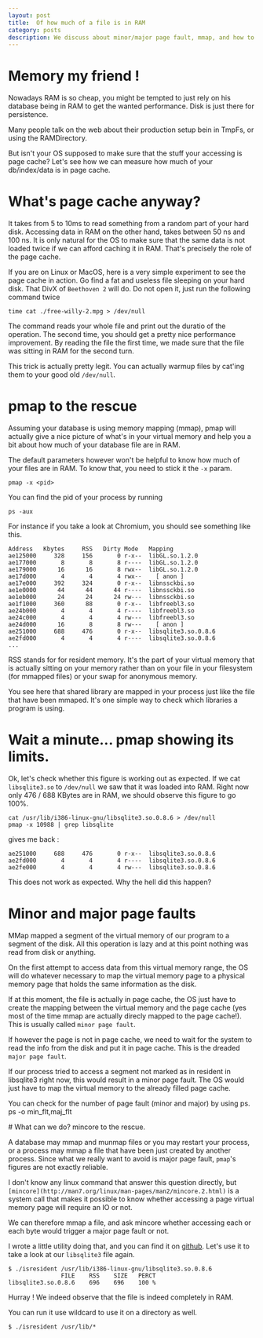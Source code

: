```yaml
---
layout: post
title:  Of how much of a file is in RAM
category: posts
description: We discuss about minor/major page fault, mmap, and how to measure how much of a file is in page cache.
---
```


# Memory my friend !

Nowadays RAM is so cheap, you might be tempted to just rely on his database being in RAM to get the wanted performance. Disk is just there for persistence.

Many people talk on the web about their production setup bein in TmpFs, or using the RAMDirectory.

But isn't your OS supposed to make sure that the stuff your accessing is page cache? Let's see how we can measure how much of your db/index/data is in page cache.


# What's page cache anyway?

It takes from 5 to 10ms to read something from a random part of your hard disk. Accessing data in RAM on the other hand, takes between 50 ns and 100 ns. It is only natural for the OS to make sure that the same data is not loaded twice if we can afford caching it in RAM. That's precisely the role of the page cache. 

If you are on Linux or MacOS, here is a very simple experiment to see the page cache in action. Go find a fat and useless file sleeping on your hard disk. That DivX of `Beethoven 2` will do. Do not open it, just run the following command twice

	time cat ./free-willy-2.mpg > /dev/null


The command reads your whole file and print out the duratio of the operation. The second time, you should get a pretty nice performance improvement. By reading the file the first time, we made sure that the file was sitting in RAM for the second turn. 

This trick is actually pretty legit. You can actually warmup files by cat'ing them to your good old `/dev/null`.

# pmap to the rescue

Assuming your database is using memory mapping (mmap), pmap will actually give a nice picture of what's in your virtual memory and help you a bit about how much of your database file are in RAM.

The default parameters however won't be helpful to know how much of your files are in RAM. To know that, you need to stick it the `-x` param.

	pmap -x <pid>

You can find the pid of your process by running

	ps -aux


For instance if you take a look at Chromium, you should see something like this.

	Address   Kbytes     RSS   Dirty Mode   Mapping
	ae125000     328     156       0 r-x--  libGL.so.1.2.0
	ae177000       8       8       8 r----  libGL.so.1.2.0
	ae179000      16      16       8 rwx--  libGL.so.1.2.0
	ae17d000       4       4       4 rwx--    [ anon ]
	ae17e000     392     324       0 r-x--  libnssckbi.so
	ae1e0000      44      44      44 r----  libnssckbi.so
	ae1eb000      24      24      24 rw---  libnssckbi.so
	ae1f1000     360      88       0 r-x--  libfreebl3.so
	ae24b000       4       4       4 r----  libfreebl3.so
	ae24c000       4       4       4 rw---  libfreebl3.so
	ae24d000      16       8       8 rw---    [ anon ]
	ae251000     688     476       0 r-x--  libsqlite3.so.0.8.6
	ae2fd000       4       4       4 r----  libsqlite3.so.0.8.6
	...

RSS stands for for resident memory. It's the part of your virtual memory that is actually sitting on your memory rather than on your file in your filesystem (for mmapped files) or your swap for anonymous memory.

You see here that shared library are mapped in your process just like the file that have been mmaped. It's one simple way to check which libraries a program is using.



# Wait a minute... pmap showing its limits.

Ok, let's check whether this figure is working out as expected.
If we cat `libsqlite3.so` to `/dev/null` we saw that it was loaded into RAM. Right now only 476 / 688 KBytes are in RAM, we should observe this figure to go 100%.

	cat /usr/lib/i386-linux-gnu/libsqlite3.so.0.8.6 > /dev/null
	pmap -x 10988 | grep libsqlite

gives me back :

	ae251000     688     476       0 r-x--  libsqlite3.so.0.8.6
	ae2fd000       4       4       4 r----  libsqlite3.so.0.8.6
	ae2fe000       4       4       4 rw---  libsqlite3.so.0.8.6


This does not work as expected. Why the hell did this happen?


# Minor and major page faults

MMap mapped a segment of the virtual memory of our program to a segment of the disk. All this operation is lazy and at this point nothing was read from disk or anything.

On the first attempt to access data from this virtual memory range, the OS will do whatever necessary to map the virtual memory page to a physical memory page that holds the same information as the disk. 

If at this moment, the file is actually in page cache, the OS just have to create the mapping between the virtual memory and the page cache (yes most of the time mmap are actually direcly mapped to the page cache!). This is usually called `minor page fault`.

If however the page is not in page cache, we need to wait for the system to read the info from the disk and put it in page cache. This is the dreaded `major page fault`.

If our process tried to access a segment not marked as in resident in libsqlite3 right now, this would result in a minor page fault.
The OS would just have to map the virtual memory to the already filled page cache.

You can check for the number of page fault (minor and major) by using ps.
	ps -o min_flt,maj_flt <PID>




# What can we do? mincore to the rescue.

A database may mmap and munmap files or you may restart your process, or a process may mmap a file that have been just created by another process. Since what we really want to avoid is major page fault, `pmap`'s figures are not exactly reliable. 

I don't know any linux command that answer this question directly, but `[mincore](http://man7.org/linux/man-pages/man2/mincore.2.html)` is a system call that makes it possible to know whether accessing a page virtual memory page will require an IO or not.

We can therefore mmap a file, and ask mincore whether accessing each or each byte would trigger a major page fault or not.

I wrote a little utility doing that, and you can find it on [github](https://github.com/poulejapon/isresident).
Let's use it to take a look at our `libsqlite3` file again.

	$ ./isresident /usr/lib/i386-linux-gnu/libsqlite3.so.0.8.6
                   FILE    RSS    SIZE   PERCT	
	libsqlite3.so.0.8.6    696    696    100 %

Hurray ! We indeed observe that the file is indeed completely in RAM.

You can run it use wildcard to use it on a directory as well.

	$ ./isresident /usr/lib/*	
